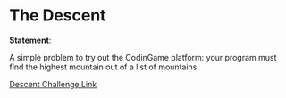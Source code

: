 # The Descent

**Statement**:

A simple problem to try out the CodinGame platform: your program must find the highest mountain out of a list of mountains.

[Descent Challenge Link](https://www.codingame.com/training/easy/the-descent)    
